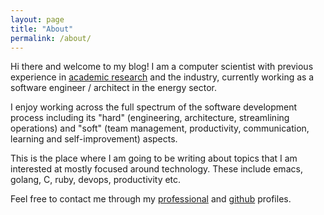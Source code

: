 ```yaml
---
layout: page
title: "About"
permalink: /about/
---
```


Hi there and welcome to my blog! I am a computer scientist with
previous experience in [academic
research](https://scholar.google.gr/citations?user=-AYr7GAAAAAJ&hl=en)
and the industry, currently working as a software engineer / architect
in the energy sector.

I enjoy working across the full spectrum of the software
development process including its "hard" (engineering, architecture,
streamlining operations) and "soft" (team management, productivity,
communication, learning and self-improvement) aspects.

This is the place where I am going to be writing about topics that I
am interested at mostly focused around technology. These include
emacs, golang, C, ruby, devops, productivity etc.

Feel free to contact me through my
[professional](https://www.linkedin.com/in/kkentzo) and
[github](https://github.com/kkentzo) profiles.
